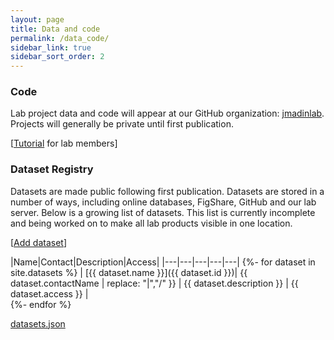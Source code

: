 ```yaml
---
layout: page
title: Data and code
permalink: /data_code/
sidebar_link: true
sidebar_sort_order: 2
---
```


### Code

Lab project data and code will appear at our GitHub organization: [jmadinlab](https://github.com/orgs/jmadinlab). Projects will generally be private until first publication.

[[Tutorial](/data_code_tutorial) for lab members]

### Dataset Registry

Datasets are made public following first publication. Datasets are stored in a number of ways, including online databases, FigShare, GitHub and our lab server. Below is a growing list of datasets. This list is currently incomplete and being worked on to make all lab products visible in one location.

[[Add dataset](https://github.com/jmadinlab/jmadinlab.github.io/issues/new?assignees=jmadin&labels=add+dataset&template=add-dataset.md&title=I%27d+like+to+add+a+dataset+to+the+lab)]

|Name|Contact|Description|Access|
|---|---|---|---|---|
{%- for dataset in site.datasets %}
| [{{ dataset.name }}]({{ dataset.id }})| {{ dataset.contactName | replace: "|","/" }} | {{ dataset.description }} | {{ dataset.access }} |  
{%- endfor %}

[datasets.json](/datasets.json)
